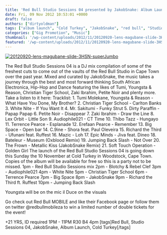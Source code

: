 ```yaml
---
title: 'Red Bull Studio Sessions 04 presented by JakobSnake: Album Launch at Cold Turkey this Sunday'
date: Fri, 09 Nov 2012 10:53:01 +0000
draft: false
authors: ["dirtyoldman"]
tags: ["album launch", "Cold Turkey", "JakobSnake", "red bull", "Studio Sessions 04"]
categories: ["Gig Promotion", "Music"]
thumbnail: '/wp-content/uploads/2012/11/20120920-lens-magubane-slide-3HSN-superJumbo-150x150.jpg'
featured: '/wp-content/uploads/2012/11/20120920-lens-magubane-slide-3HSN-superJumbo-304x190.jpg'
---
```


[![](/wp-content/uploads/2012/11/20120920-lens-magubane-slide-3HSN-superJumbo.jpg "20120920-lens-magubane-slide-3HSN-superJumbo")](/2012/11/09/red-bull-studio-sessions-04-presented-by-jakobsnake-album-launch-at-cold-turkey-this-sunday/20120920-lens-magubane-slide-3hsn-superjumbo/)

The Red Bull Studio Sessions 04 is a DJ mix compilation of some of the freshest cuts to come out of the vaults of the Red Bull Studio in Cape Town over the past year. Mixed and curated by JakobSnake, the music takes a journey through the best and most forward thinking South African Electronica, Hip-Hop and Dance featuring the likes of Tumi, Youngsta & Reason, Christian Tiger School, Zaki Ibrahim, Petite Noir and plenty more. Take a listen to it here:  Tracklist: 1. Tumi Molekane, Youngsta & Reason - What Have You Done, My Brother? 2. Christian Tiger School - Carlton Banks 3. White Nite - If You Want It 4. Mr. Sakitumi - Funky Strut 5. Dirty Paraffin - Papap Papap 6. Petite Noir - Disappear 7. Zaki Ibrahim - Draw the Line 8. Lex Orbit - Little Son 9. Audiophile021 - CT Time 10. Thibo Tazz - Hungayo 11. Terrence Pearce - Esplanade 12. Erefaan Pearce - Remember 13. Big Space - Open bar 14. C.9ine - Shora feat. Paul Oleveira 15. Richard the Third - Ufunani feat. Ruffest 16. Mazic - Loh 17. Epic Minds - Jiva feat. Dineo 18. Bateleur - Museum (Oxblood Remix) 19. Jumping Back Slash - Not Over 20. The Frown - Metallic Kiss (JakobSnake Remix) 21. Soft Touch Operation - Golden Girl The launch of the Red Bull Studio Sessions 04 is going down this Sunday the 10 November at Cold Turkey in Woodstock, Cape Town. Copies of the album will be available for free so this is a party not to be missed. 1pm - Red Bull Studio Sessions mix 2pm - Blotchy & Rebel Clef 3pm - Audiophile021 4pm - White Nite 5pm - Christian Tiger School 6pm - Terrence Pearce 7pm - Big Space 8pm - JakobSnake 9pm - Richard the Third ft. Ruffest 10pm - Jumping Back Slash

Youngsta will be on the mic il Duce on the visuals

Go check out Red Bull MOBILE and like their Facebook page or follow them on twitter @redbullmobileza to win a limited number of double tickets for the event!

+21 YRS, ID required 1PM - 11PM R30 B4 4pm \[tags\]Red Bull, Studio Sessions 04, JakobSnake, Album Launch, Cold Turkey\[/tags\]